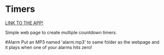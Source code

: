 # Timers
[LINK TO THE APP!](http://htmlpreview.github.io/?https://github.com/saxplaya91/Timers/blob/master/timers.html)

Simple web page to create multiple countdown timers.

#Alarm
Put an MP3 named 'alarm.mp3' to same folder as the webpage and it plays when one of your alarms hits zero!

